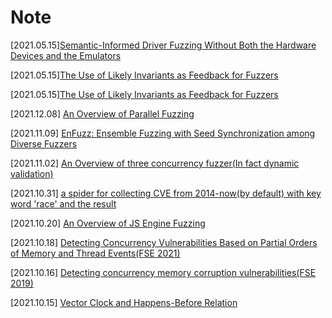 # Note
[2021.05.15][Semantic-Informed Driver Fuzzing Without Both the Hardware Devices and the Emulators](https://github.com/Anderson-Xia/Note/blob/main/2022_05_15/device-free-fuzzing.pptx)

[2021.05.15][The Use of Likely Invariants as Feedback for Fuzzers](https://github.com/Anderson-Xia/Note/blob/main/2022_05_15/likely_invariants.pptx)

[2021.05.15][The Use of Likely Invariants as Feedback for Fuzzers](https://github.com/Anderson-Xia/Note/blob/main/2022_0515/likely_invariants.pptx)

[2021.12.08] [An Overview of Parallel Fuzzing](https://github.com/Anderson-Xia/Note/blob/main/2021_12_8/Parallel_Fuzzing.pdf)

[2021.11.09] [EnFuzz: Ensemble Fuzzing with Seed Synchronization among Diverse Fuzzers](https://github.com/Anderson-Xia/Note/blob/main/2021_11_9/2021_11_9.md)

[2021.11.02]  [An Overview of three concurrency fuzzer(In fact dynamic validation)](https://github.com/Anderson-Xia/Note/blob/main/2021_11_2/2021_11_2.md)

[2021.10.31] [a spider for collecting CVE from 2014-now(by default) with key word 'race' and the result](https://github.com/Anderson-Xia/Note/blob/main/2021_10_31/2021_10_31.md)

[2021.10.20] [An Overview of JS Engine Fuzzing](https://github.com/Anderson-Xia/Note/blob/main/2021_10_20/2021_10_20.md)

[2021.10.18] [Detecting Concurrency Vulnerabilities Based on Partial Orders of Memory and Thread Events(FSE 2021)](https://github.com/Anderson-Xia/Note/blob/main/2021_10_18/2021_10_18.md)

[2021.10.16] [Detecting concurrency memory corruption vulnerabilities(FSE 2019)](https://github.com/Anderson-Xia/Note/blob/main/2021_10_16/2021_10_16.md)

[2021.10.15] [Vector Clock and Happens-Before Relation](https://github.com/Anderson-Xia/Note/blob/main/2021_10_15/2021_10_15.md)
